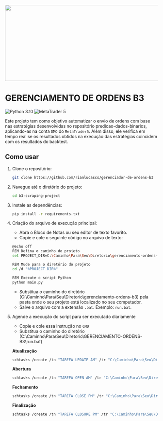 <img src="https://dougwils.com/wp-content/uploads/2024/12/Octogif.gif" style="width: 600px; height: 250px; object-fit: cover;">

<!-- <img src="https://i.gifer.com/EGU.gif" style="width: 600px; height: 250px; object-fit: cover;"> -->

# GERENCIAMENTO DE ORDENS B3

![Python 3.10](https://img.shields.io/badge/Python-3.10-blue?logo=python&logoColor=white&color=3776ab&style=flat-square) ![MetaTrader 5](https://www.icmcapital.com/assets/images/mt5-logo-mob.png)

Este projeto tem como objetivo automatizar o envio de ordens com base nas estratégias desenvolvidas no repositório predicao-dados-binarios, aplicando-as na conta `DMO` do `MetaTrader5`. Além disso, ele verifica em tempo real se os resultados obtidos na execução das estratégias coincidem com os resultados do backtest.

## Como usar

1. Clone o repositório:
    ```bash
    git clone https://github.com/rianlucascs/gerenciador-de-ordens-b3

2. Navegue até o diretório do projeto:
    ```bash
    cd b3-scraping-project

3. Instale as dependências:
    ```bash
    pip install -r requirements.txt

4. Criação do arquivo de execução principal:
    - Abra o Bloco de Notas ou seu editor de texto favorito.
    - Copie e cole o seguinte código no arquivo de texto:
    ```bash
    @echo off
    REM Defina o caminho do projeto
    set PROJECT_DIR=C:\Caminho\Para\Seu\Diretorio\gerenciamento-ordens-b3

    REM Mude para o diretório do projeto
    cd /d "%PROJECT_DIR%"

    REM Execute o script Python
    python main.py
    ```
    - Substitua o caminho do diretório (C:\Caminho\Para\Seu\Diretorio\gerenciamento-ordens-b3) pela pasta onde o seu projeto está localizado no seu computador.
    - Salve o arquivo com a extensão `.bat`. Exemplo: `run.bat`.

5. Agende a execução do script para ser executado diariamente
    
    - Copie e cole essa instrução no `CMD`
    - Substitua o caminho do diretório (C:\Caminho\Para\Seu\Diretorio\GERENCIAMENTO-ORDENS-B3\run.bat)

    **Atualização**
    ```bash
    schtasks /create /tn "TAREFA UPDATE AM" /tr "C:\Caminho\Para\Seu\Diretorio\GERENCIAMENTO-ORDENS-B3\run.bat" /sc daily /st 08:30
    ```

    **Abertura**
    ```bash
    schtasks /create /tn "TAREFA OPEN AM" /tr "C:\Caminho\Para\Seu\Diretorio\GERENCIAMENTO-ORDENS-B3\run.bat" /sc daily /st 08:50
    ```

    **Fechamento**
    ```bash
    schtasks /create /tn "TAREFA CLOSE PM" /tr "C:\Caminho\Para\Seu\Diretorio\GERENCIAMENTO-ORDENS-B3\run.bat" /sc daily /st 16:35
    ```

    **Finalização**
    ```bash
    schtasks /create /tn "TAREFA CLOSURE PM" /tr "C:\Caminho\Para\Seu\Diretorio\GERENCIAMENTO-ORDENS-B3\run.bat" /sc daily /st 17:30
    ``` 